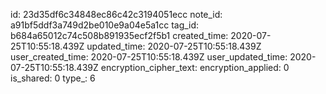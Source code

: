 id: 23d35df6c34848ec86c42c3194051ecc
note_id: a91bf5ddf3a749d2be010e9a04e5a1cc
tag_id: b684a65012c74c508b891935ecf2f5b1
created_time: 2020-07-25T10:55:18.439Z
updated_time: 2020-07-25T10:55:18.439Z
user_created_time: 2020-07-25T10:55:18.439Z
user_updated_time: 2020-07-25T10:55:18.439Z
encryption_cipher_text: 
encryption_applied: 0
is_shared: 0
type_: 6